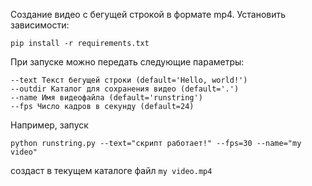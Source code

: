 Создание видео с бегущей строкой в формате mp4.
Установить зависимости:
```shell
pip install -r requirements.txt
```
При запуске можно передать следующие параметры:
```
--text Текст бегущей строки (default='Hello, world!')
--outdir Каталог для сохранения видео (default='.')
--name Имя видеофайла (default='runstring')
--fps Число кадров в секунду (default=24)
```
Например, запуск 
```
python runstring.py --text="скрипт работает!" --fps=30 --name="my video"
```
создаст в текущем каталоге файл `my video.mp4`